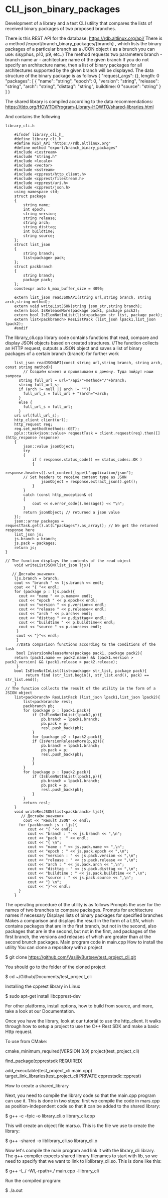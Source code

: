 # CLI_json_binary_packages
Development of a library and a test CLI utility that compares the lists of received binary packages of two proposed branches.

There is this REST API for the database: https://rdb.altlinux.org/api/
There is a method /export/branch_binary_packages/{branch} , which lists the binary packages of a particular branch as a JCON object ( as a brunch you can use: sisyphus, p10, p9, etc..)
The method requests two parameters 
  branch - branch name
  ar - architecture name of the given branch
If you do not specify an architecture name, then a list of binary packages for all architectures supported by the given branch will be displayed.
The data structure of the binary package is as follows
{
   "request_args": {},
   length: 0
   "packages": [
     {
       "name": "string",
       "epoch": 0,
       "version": "string",
       "release": "string",
       "arch": "string",
       "disttag": "string",
       buildtime: 0
       "source": "string"
     }
   ]
}

The shared library is compiled according to the data recommendations:
https://tldp.org/HOWTO/Program-Library-HOWTO/shared-libraries.html

And contains the following

	library_cli.h
 
		#ifndef library_cli_h_
		#define library_cli_h_
		#define REST_API "https://rdb.altlinux.org"
		#define method "export/branch_binary_packages"
		#include <iostream>
		#include "string.h"
		#include <locale>
		#include <vector>
		#include <sstream>
		#include <cpprest/http_client.h>
		#include <cpprest/filestream.h>
		#include <cpprest/uri.h>
		#include <cpprest/json.h>
		using namespace std;
		struct package
		{
		    string name;
		    int epoch;
		    string version;
		    string release;
		    string arch;
		    string disttag;
		    int buildtime;
		    string source;
		};
		struct list_json
		{
		    string branch;
		    list<package> pack;
		};
		struct packbranch
		{
		    string branch;
		    package pack;
		};
		constexpr auto k_max_buffer_size = 4096;
		
		extern list_json readJSONAPI(string url,string branch, string arch,string method);
		extern void writeListJSON(string json_str,string branch);
		extern bool IsReleaseMore(package pack1, package pack2);
		extern bool IsElemNotInList(list<package> str_list, package pack);
		extern list<packbranch> ResListPack (list_json lpack1,list_json lpack2);
		#endif 

The library_сli.сpp library code contains functions that read, compare and display JSON objects based on created structures.
//The function collects an HTTP request, outputs a JSON object and saves a list of binary packages of a certain branch (branch) for further work

	    list_json readJSONAPI(const string url,string branch, string arch, const string method){
	        // Создаём клиент и привязываем к домену. Туда пойдут наши запросы
	      string full_url = url+"/api/"+method+"/"+branch;
	      string full_url_s;
	      if (arch != null || arch != ""){
	        full_url_s = full_url + "?arch="+arch;
	      }
	      else {
	        full_url_s = full_url;
	      }
	    uri url(full_url_s);
	    http_client client(url);
	    http_request req;
	    req.set_method(methods::GET);
	    pplx::task<json::value> requestTask = client.request(req).then([](http_response response)
	    {
	        json::value jsonObject;
	        try
	        {
	            if ( response.status_code() == status_codes::OK )
	            {
	                response.headers().set_content_type(L"application/json"); 
		 	// Set headers to receive content type as JSON 
	                jsonObject = response.extract_json().get();
	            }
	        }
	        catch (const http_exception& e)
	        {
	            cout << e.error_code().message() << "\n";
	        }     
	        return jsonObject; // returned a json value    
	    });
	    json::array packages = requestTask.get().at(L"packages").as_array(); // We get the returned response here
	    list_json js;
	    js.branch = branch;
	    js.pack = packages;
	    return js;    	
	}
	
	// The function displays the contents of the read object
	    void writeListJSON(list_json ljs){
	    
	   // Достаём значения
	    ljs.branch = branch;
	    cout << "branch " << ljs.branch << endl;
	    cout << "{ "<< endl;
	    for (package p : ljs.pack){
		  cout << "name " << p.name<< endl;
	  	  cout << "epoch " << p.epoch<< endl;
	  	  cout << "version " << p.version<< endl;
	  	  cout << "release " << p.release<< endl;
	  	  cout << "arch " << p.arch<< endl;
	  	  cout << "disttag " << p.disttag<< endl;
	  	  cout << "buildtime " << p.buildtime<< endl;
	  	  cout << "source " << p.source<< endl;
	     }
	     cout << "}"<< endl;  
	     }
	     //Data comparison functions according to the conditions of the task
	     bool IsVersionReleaseMore(package pack1, package pack2){
		return (pack1.name == pack2.name) && (pack1.version > pack2.version) && (pack1.release > pack2.release);
	     }
	    bool IsElemNotInList(list<package> str_list, package pack){
	         return find (str_list.begin(), str_list.end(), pack) == str_list.end();
	    }
	// The function collects the result of the utility in the form of a JSION object
		list<packbranch> ResListPack (list_json lpack1,list_json lpack2){
		    list<packbranch> resl;
		    packbranch pb;
		    for (package p : lpack1.pack){
		        if (IsElemNotInList(lpack2,p)){
		            pb.branch = lpack1.branch;
		            pb.pack = p;
		            resl.push_back(pb);
		        }
		        for (package p2 : lpack2.pack){
		        if (IsVersionReleaseMore(p,p2)){
		            pb.branch = lpack1.branch;
		            pb.pack = p;
		            resl.push_back(pb);
		        }
		        }
		    }
		    for (package p : lpack2.pack){
		        if (IsElemNotInList(lpack1,p)){
		            pb.branch = lpack1.branch;
		            pb.pack = p;
		            resl.push_back(pb);
		        }
		    }
		    return resl;    
		}
		void writeResJSON(list<packbranch> ljs){    
		   // Достаём значения 
		    cout << "Result JSON" << endl;    
		  for (packbranch js : ljs){ 
		      cout << "{ "<< endl;     
		      cout << "branch : " << js.branch << ",\n";
			  cout << "pack :  " << endl;
		      cout << "{ \n";
		      cout << "name : " << js.pack.name << ",\n"; 
		  	  cout << "epoch : " << js.pack.epoch << ",\n";
		  	  cout << "version : " << js.pack.version << ",\n";
		  	  cout << "release : " << js.pack.release << ",\n";
		  	  cout << "arch : " << js.pack.arch << ",\n";
		  	  cout << "disttag : " << js.pack.disttag << ",\n";
		  	  cout << "buildtime : " << js.pack.buildtime << ",\n";
		  	  cout << "source : " << js.pack.source << ",\n";
		      cout << "} \n";
		      cout << "}"<< endl;
		  }
		}

The operating procedure of the utility is as follows
Prompts the user for the names of two branches to compare packages.
Prompts for architecture names if necessary
Displays lists of binary packages for specified branches
Makes a comparison and displays the result in the form of a LSN, which contains packages that are in the first branch, but not in the second, also packages that are in the second, but not in the first, and packages of the first branch, the versions and releases of which are greater than at the second brunch packages.
Main program code in main.cpp
How to install the utility
You can clone a repository with a project

$ git clone https://github.com/VasiliyBurtsev/test_project_cli.git

You should go to the folder of the cloned project

$ cd ~/Github/Documents/test_project_cli

Installing the cpprest library in Linux

$ sudo apt-get install libcpprest-dev 

For other platforms, install options, how to build from source, and more, take a look at our Documentation.

Once you have the library, look at our tutorial to use the http_client. It walks through how to setup a project to use the C++ Rest SDK and make a basic Http request.

To use from CMake:

cmake_minimum_required(VERSION 3.9)
project(test_project_cli)

find_package(cpprestsdk REQUIRED)

add_executable(test_project_cli main.cpp)
target_link_libraries(test_project_cli PRIVATE cpprestsdk::cpprest)

How to create a shared_library

Next, you need to compile the library code so that the main.cpp program can use it. This is done in two steps: first we compile the code in mars.cpp as position-independent code so that it can be added to the shared library:

$ g++ -c -fpic -o library_cli.o library_cli.cpp

This will create an object file mars.o. This is the file we use to create the library:

$ g++ -shared -o liblibrary_cli.so library_cli.o

Now let's compile the main program and link it with the library_cli library. The g++ compiler expects shared library filenames to start with lib, so we need to specify that we want to link to liblibrary_cli.so. This is done like this:

$ g++ -L./ -Wl,-rpath=./ main.cpp -llibrary_cli

Run the compiled program:

$ ./a.out
